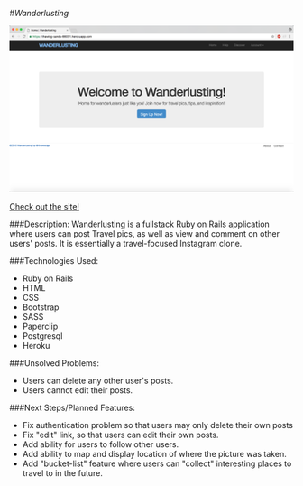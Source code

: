 #_Wanderlusting_

![wanderlusting](https://github.com/KnowledgeMC/wanderlusting/blob/master/app/assets/images/Wanderlusting.png?raw=true)

[Check out the site!](https://wanderlustingknowledge.herokuapp.com/)

###Description:
Wanderlusting is a fullstack Ruby on Rails application where users can post Travel pics, as well as view and comment on other users' posts.  It is essentially a travel-focused Instagram clone. 

###Technologies Used:
* Ruby on Rails 
* HTML
* CSS
* Bootstrap
* SASS
* Paperclip
* Postgresql
* Heroku

###Unsolved Problems:
* Users can delete any other user's posts.
* Users cannot edit their posts.

###Next Steps/Planned Features:
* Fix authentication problem so that users may only delete their own posts
* Fix "edit" link, so that users can edit their own posts.
* Add ability for users to follow other users.
* Add ability to map and display location of where the picture was taken.
* Add "bucket-list" feature where users can "collect" interesting places to travel to in the future. 
